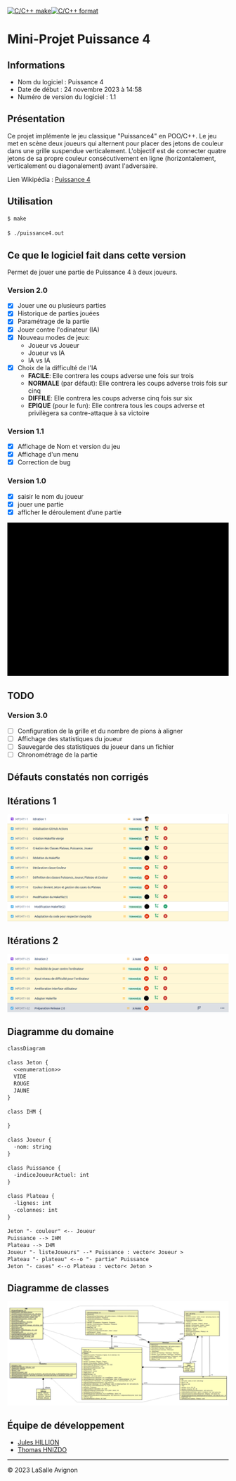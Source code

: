 [![C/C++ make](https://github.com/btssn-lasalle-84/MP24-T1-PUISSANCE4/actions/workflows/c-cpp.yml/badge.svg?branch=develop)](https://github.com/btssn-lasalle-84/MP24-T1-PUISSANCE4/actions/workflows/c-cpp.yml)[![C/C++ format](https://github.com/btssn-lasalle-84/MP24-T1-PUISSANCE4/actions/workflows/cppformat.yml/badge.svg?branch=develop)](https://github.com/btssn-lasalle-84/MP24-T1-PUISSANCE4/actions/workflows/cppformat.yml)

# Mini-Projet Puissance 4

## Informations

- Nom du logiciel : Puissance 4
- Date de début : 24 novembre 2023 à 14:58
- Numéro de version du logiciel : 1.1

## Présentation

Ce projet implémente le jeu classique "Puissance4" en POO/C++. Le jeu met en scène deux joueurs qui alternent pour placer des jetons de couleur dans une grille suspendue verticalement. L'objectif est de connecter quatre jetons de sa propre couleur consécutivement en ligne (horizontalement, verticalement ou diagonalement) avant l'adversaire.

Lien Wikipédia : [Puissance 4](https://fr.wikipedia.org/wiki/Puissance_4)

## Utilisation

```bash
$ make

$ ./puissance4.out
```

## Ce que le logiciel fait dans cette version

Permet de jouer une partie de Puissance 4 à deux joueurs.

### Version 2.0

- [x] Jouer une ou plusieurs parties
- [x] Historique de parties jouées
- [x] Paramétrage de la partie
- [x] Jouer contre l'odinateur (IA)
- [x] Nouveau modes de jeux:
  - Joueur vs Joueur
  - Joueur vs IA
  - IA vs IA
- [x] Choix de la difficulté de l'IA
  - **FACILE**: Elle contrera les coups adverse une fois sur trois
  - **NORMALE** (par défaut): Elle contrera les coups adverse trois fois sur cinq
  - **DIFFILE**: Elle contrera les coups adverse cinq fois sur six
  - **EPIQUE** (pour le fun): Elle contrera tous les coups adverse et privilègera sa contre-attaque à sa victoire

### Version 1.1

- [x] Affichage de Nom et version du jeu
- [x] Affichage d'un menu
- [x] Correction de bug

### Version 1.0

- [x] saisir le nom du joueur
- [x] jouer une partie
- [x] afficher le déroulement d’une partie

![Puissance4](images/puissance4-2.0.gif)

## TODO

### Version 3.0

- [ ] Configuration de la grille et du nombre de pions à aligner
- [ ] Affichage des statistiques du joueur
- [ ] Sauvegarde des statistiques du joueur dans un fichier
- [ ] Chronométrage de la partie

## Défauts constatés non corrigés


## Itérations 1

![Jira-iteration](images/jira-iteration1.png)

## Itérations 2

![Jira-iteration](images/jira-iteration2.png)

## Diagramme du domaine

```mermaid
classDiagram

class Jeton {
  <<enumeration>>
  VIDE
  ROUGE
  JAUNE
}

class IHM {
 
}

class Joueur {
  -nom: string
}

class Puissance {
  -indiceJoueurActuel: int
}

class Plateau {
  -lignes: int
  -colonnes: int
}

Jeton "- couleur" <-- Joueur
Puissance --> IHM
Plateau --> IHM
Joueur "- listeJoueurs" --* Puissance : vector< Joueur >
Plateau "- plateau" <--o "- partie" Puissance
Jeton "- cases" <--o Plateau : vector< Jeton >
```


## Diagramme de classes

![diagramme-classes-2.0](images/diagramme-classes-2.0.png)

## Équipe de développement

- [Jules HILLION](mailto:redisbackhere@gmail.com)
- [Thomas HNIZDO](mailto:thomas.hnizdo@gmail.com)

---
&copy; 2023 LaSalle Avignon
